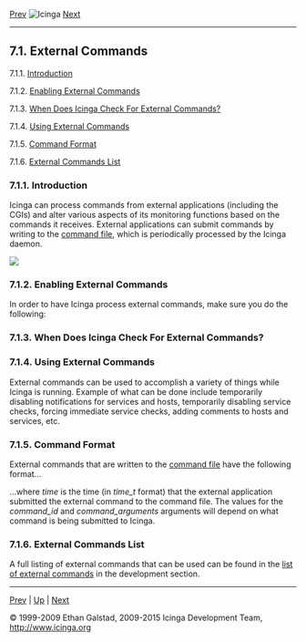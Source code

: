 [Prev](ch07.md) ![Icinga](../images/logofullsize.png "Icinga") [Next](extcommands2.md)

* * * * *

7.1. External Commands
----------------------

7.1.1. [Introduction](extcommands.md#introduction)

7.1.2. [Enabling External Commands](extcommands.md#enable)

7.1.3. [When Does Icinga Check For External
Commands?](extcommands.md#whenchecked)

7.1.4. [Using External Commands](extcommands.md#usage)

7.1.5. [Command Format](extcommands.md#format)

7.1.6. [External Commands List](extcommands.md#externalcommandslist)

### 7.1.1. Introduction

Icinga can process commands from external applications (including the
CGIs) and alter various aspects of its monitoring functions based on the
commands it receives. External applications can submit commands by
writing to the [command file](configmain.md#configmain-command_file),
which is periodically processed by the Icinga daemon.

![](../images/externalcommands.png)

### 7.1.2. Enabling External Commands

In order to have Icinga process external commands, make sure you do the
following:





### 7.1.3. When Does Icinga Check For External Commands?



### 7.1.4. Using External Commands

External commands can be used to accomplish a variety of things while
Icinga is running. Example of what can be done include temporarily
disabling notifications for services and hosts, temporarily disabling
service checks, forcing immediate service checks, adding comments to
hosts and services, etc.

### 7.1.5. Command Format

External commands that are written to the [command
file](configmain.md#configmain-command_file) have the following
format...

</code></pre>

...where *time* is the time (in *time\_t* format) that the external
application submitted the external command to the command file. The
values for the *command\_id* and *command\_arguments* arguments will
depend on what command is being submitted to Icinga.

### 7.1.6. External Commands List

A full listing of external commands that can be used can be found in the
[list of external
commands](extcommands2.md "7.2. List of External Commands") in the
development section.

* * * * *

[Prev](ch07.md) | [Up](ch07.md) | [Next](extcommands2.md)






© 1999-2009 Ethan Galstad, 2009-2015 Icinga Development Team,
http://www.icinga.org
